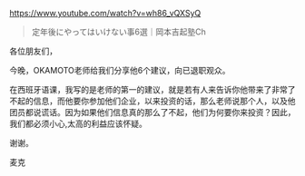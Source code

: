 https://www.youtube.com/watch?v=wh86_vQXSyQ

> 定年後にやってはいけない事6選｜岡本吉起塾Ch

各位朋友们，

今晚，OKAMOTO老师给我们分享他6个建议，向已退职观众。

在西班牙语课，我写的是老师的第一的建议，就是若有人来告诉你他带来了非常了不起的信息，而他要你参加他们企业，以来投资的话，那么老师说那个人，以及他团员都说谎话。因为如果他们信息真的那么了不起，他们为何要你来投资？因此，我们都必须小心,太高的利益应该怀疑。

谢谢。

麦克
